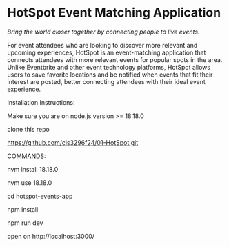 # HotSpot Event Matching Application
_Bring the world closer together by connecting people to live events._

For event attendees who are looking to discover more relevant and upcoming experiences, HotSpot is an event-matching application that connects attendees with more relevant events for popular spots in the area. Unlike Eventbrite and other event technology platforms, HotSpot allows users to save favorite locations and be notified when events that fit their interest are posted, better connecting attendees with their ideal event experience.

Installation Instructions:

Make sure you are on node.js version >= 18.18.0

clone this repo

https://github.com/cis3296f24/01-HotSpot.git

COMMANDS:

nvm install 18.18.0

nvm use 18.18.0

cd hotspot-events-app

npm install

npm run dev

open on http://localhost:3000/
